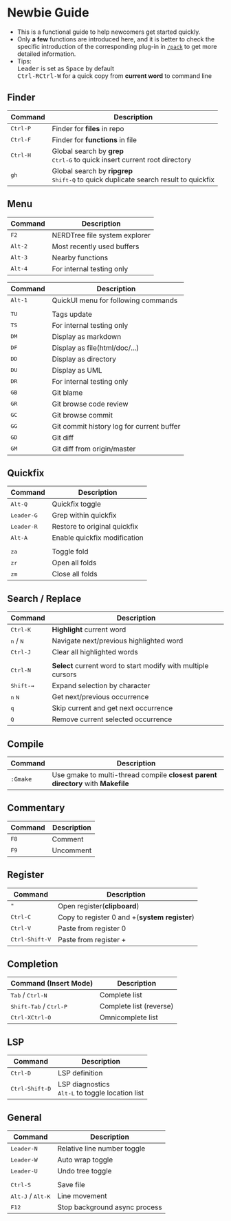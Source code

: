 # Newbie Guide

 - This is a functional guide to help newcomers get started quickly.  
 - Only **a few** functions are introduced here, and it is better to check the specific introduction of the corresponding plug-in in [`/pack`](https://github.com/shawnvim/vim-universal/tree/master/pack) to get more detailed information.  
 - Tips:  
 <kbd>Leader</kbd> is set as <kbd>Space</kbd> by default  
 <kbd>Ctrl-R</kbd><kbd>Ctrl-W</kbd> for a quick copy from **current word** to command line



## Finder  

| Command                                    | Description
| ----------------------                     | ----------------------
| <kbd>Ctrl-P</kbd>                          | Finder for **files** in repo
| <kbd>Ctrl-F</kbd>                          | Finder for **functions** in file
| <kbd>Ctrl-H</kbd>                          | Global search by **grep**<br><kbd>Ctrl-G</kbd> to quick insert current root directory
| <kbd>gh</kbd>                              | Global search by **ripgrep**<br><kbd>Shift-Q</kbd> to quick duplicate search result to quickfix

## Menu  

| Command                                    | Description
| ----------------------                     | ----------------------
| <kbd>F2</kbd>                              | NERDTree file system explorer
| <kbd>Alt-2</kbd>                           | Most recently used buffers
| <kbd>Alt-3</kbd>                           | Nearby functions
| <kbd>Alt-4</kbd>                           | For internal testing only

| Command                                    | Description
| ----------------------                     | ----------------------
| <kbd>Alt-1</kbd>                           | QuickUI menu for following commands
| |
| <kbd>TU</kbd>                              | Tags update
| <kbd>TS</kbd>                              | For internal testing only
| <kbd>DM</kbd>                              | Display as markdown
| <kbd>DF</kbd>                              | Display as file(html/doc/...)
| <kbd>DD</kbd>                              | Display as directory
| <kbd>DU</kbd>                              | Display as UML
| <kbd>DR</kbd>                              | For internal testing only
| <kbd>GB</kbd>                              | Git blame
| <kbd>GR</kbd>                              | Git browse code review
| <kbd>GC</kbd>                              | Git browse commit
| <kbd>GG</kbd>                              | Git commit history log for current buffer
| <kbd>GD</kbd>                              | Git diff
| <kbd>GM</kbd>                              | Git diff from origin/master

## Quickfix  

| Command                                    | Description
| ----------------------                     | ----------------------
| <kbd>Alt-Q</kbd>                           | Quickfix toggle
| <kbd>Leader-G</kbd>                        | Grep within quickfix
| <kbd>Leader-R</kbd>                        | Restore to original quickfix
| <kbd>Alt-A</kbd>                           | Enable quickfix modification
|  |
| <kbd>za</kbd>                              | Toggle fold
| <kbd>zr</kbd>                              | Open all folds
| <kbd>zm</kbd>                              | Close all folds

## Search / Replace  

| Command                                    | Description
| ----------------------                     | ----------------------
| <kbd>Ctrl-K</kbd>                          | **Highlight** current word
| <kbd>n</kbd> / <kbd>N</kbd>                | Navigate next/previous highlighted word
| <kbd>Ctrl-J</kbd>                          | Clear all highlighted words
| |
| <kbd>Ctrl-N</kbd>                          | **Select** current word to start modify with multiple cursors
| <kbd>Shift-→</kbd>                         | Expand selection by character
| <kbd>n</kbd> <kbd>N</kbd>                  | Get next/previous occurrence
| <kbd>q</kbd>                               | Skip current and get next occurrence
| <kbd>Q</kbd>                               | Remove current selected occurrence

## Compile  

| Command                                    | Description
| ----------------------                     | ----------------------
| `:Gmake`                             | Use gmake to multi-thread compile **closest parent directory** with **Makefile**

## Commentary  

| Command                                    | Description
| ----------------------                     | ----------------------
| <kbd>F8</kbd>                              | Comment
| <kbd>F9</kbd>                              | Uncomment

## Register  

| Command                                    | Description
| ----------------------                     | ----------------------
| <kbd>"</kbd>                               | Open register(**clipboard**)
| <kbd>Ctrl-C</kbd>                          | Copy to register 0 and +(**system register**)
| <kbd>Ctrl-V</kbd>                          | Paste from register 0
| <kbd>Ctrl-Shift-V</kbd>                    | Paste from register +

## Completion  

| Command (Insert Mode)                      | Description
| ----------------------                     | ----------------------
| <kbd>Tab</kbd> / <kbd>Ctrl-N</kbd>         | Complete list
| <kbd>Shift-Tab</kbd> / <kbd>Ctrl-P</kbd>   | Complete list (reverse)
| <kbd>Ctrl-X</kbd><kbd>Ctrl-O</kbd>         | Omnicomplete list

## LSP  

| Command                                    | Description
| ----------------------                     | ----------------------
| <kbd>Ctrl-D</kbd>                          | LSP definition
| <kbd>Ctrl-Shift-D</kbd>                    | LSP diagnostics<br><kbd>Alt-L</kbd> to toggle location list

## General  

| Command                                    | Description
| ----------------------                     | ----------------------
| <kbd>Leader-N</kbd>                        | Relative line number toggle
| <kbd>Leader-W</kbd>                        | Auto wrap toggle
| <kbd>Leader-U</kbd>                        | Undo tree toggle
| |
| <kbd>Ctrl-S</kbd>                          | Save file
| <kbd>Alt-J</kbd> / <kbd>Alt-K</kbd>        | Line movement
| <kbd>F12</kbd>                             | Stop background async process



